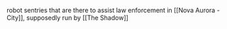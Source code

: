 robot sentries that are there to assist law enforcement in [[Nova Aurora - City]], supposedly run by [[The Shadow]]

